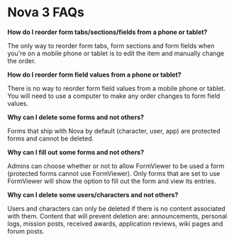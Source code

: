 # Nova 3 FAQs

__How do I reorder form tabs/sections/fields from a phone or tablet?__

The only way to reorder form tabs, form sections and form fields when you're on a mobile phone or tablet is to edit the item and manually change the order.

__How do I reorder form field values from a phone or tablet?__

There is no way to reorder form field values from a mobile phone or tablet. You will need to use a computer to make any order changes to form field values.

__Why can I delete some forms and not others?__

Forms that ship with Nova by default (character, user, app) are protected forms and cannot be deleted.

__Why can I fill out some forms and not others?__

Admins can choose whether or not to allow FormViewer to be used a form (protected forms cannot use FormViewer). Only forms that are set to use FormViewer will show the option to fill out the form and view its entries.

__Why can I delete some users/characters and not others?__

Users and characters can only be deleted if there is no content associated with them. Content that will prevent deletion are: announcements, personal logs, mission posts, received awards, application reviews, wiki pages and forum posts.